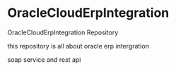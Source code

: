 # OracleCloudErpIntegration
OracleCloudErpIntegration Repository

this repository is all about oracle erp intergration

soap service and rest api

